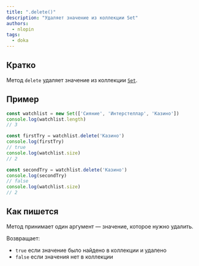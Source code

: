 ```yaml
---
title: ".delete()"
description: "Удаляет значение из коллекции Set"
authors:
  - nlopin
tags:
  - doka
---
```


## Кратко

Метод `delete` удаляет значение из коллекции [`Set`](/js/set).

## Пример

```js
const watchlist = new Set(['Сияние', 'Интерстеллар', 'Казино'])
console.log(watchlist.length)
// 3

const firstTry = watchlist.delete('Казино')
console.log(firstTry)
// true
console.log(watchlist.size)
// 2

const secondTry = watchlist.delete('Казино')
console.log(secondTry)
// false
console.log(watchlist.size)
// 2
```

## Как пишется

Метод принимает один аргумент — значение, которое нужно удалить.

Возвращает:
- `true` если значение было найдено в коллекции и удалено
- `false` если значения нет в коллекции

